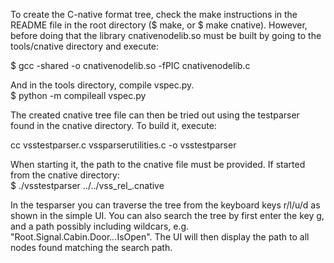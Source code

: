 To create the C-native format tree, check the make instructions in the README file in the root directory ($ make, or $ make cnative).
However, before doing that the library cnativenodelib.so must be built by going to the tools/cnative directory and execute:

$ gcc -shared -o cnativenodelib.so -fPIC cnativenodelib.c

And in the tools directory, compile vspec.py.<br>
$ python -m compileall vspec.py

The created cnative tree file can then be tried out using the testparser found in the cnative directory.
To build it, execute:

cc vsstestparser.c vssparserutilities.c -o vsstestparser

When starting it, the path to the cnative file must be provided. If started from the cnative directory:<br>
$ ./vsstestparser ../../vss_rel_<current version>.cnative

In the tesparser you can traverse the tree from the keyboard keys r/l/u/d as shown in the simple UI. 
You can also search the tree by first enter the key g, and a path possibly including wildcars, e.g. "Root.Signal.Cabin.Door.*.*.IsOpen".
The UI will then display the path to all nodes found matching the search path. 
